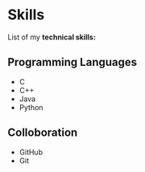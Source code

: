 # Skills
List of my **technical skills:**
## Programming Languages
- C
- C++
- Java
- Python

## Colloboration
- GitHub
- Git
